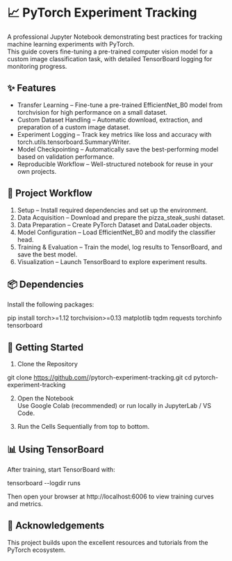 # 📈 PyTorch Experiment Tracking

A professional Jupyter Notebook demonstrating best practices for tracking machine learning experiments with PyTorch.  
This guide covers fine-tuning a pre-trained computer vision model for a custom image classification task, with detailed TensorBoard logging for monitoring progress.

## ✨ Features

- Transfer Learning – Fine-tune a pre-trained EfficientNet_B0 model from torchvision for high performance on a small dataset.
- Custom Dataset Handling – Automatic download, extraction, and preparation of a custom image dataset.
- Experiment Logging – Track key metrics like loss and accuracy with torch.utils.tensorboard.SummaryWriter.
- Model Checkpointing – Automatically save the best-performing model based on validation performance.
- Reproducible Workflow – Well-structured notebook for reuse in your own projects.

## 📁 Project Workflow

1. Setup – Install required dependencies and set up the environment.
2. Data Acquisition – Download and prepare the pizza_steak_sushi dataset.
3. Data Preparation – Create PyTorch Dataset and DataLoader objects.
4. Model Configuration – Load EfficientNet_B0 and modify the classifier head.
5. Training & Evaluation – Train the model, log results to TensorBoard, and save the best model.
6. Visualization – Launch TensorBoard to explore experiment results.

## 📦 Dependencies

Install the following packages:

pip install torch>=1.12 torchvision>=0.13 matplotlib tqdm requests torchinfo tensorboard

## 🚀 Getting Started

1. Clone the Repository

git clone https://github.com/<your-username>/pytorch-experiment-tracking.git
cd pytorch-experiment-tracking

2. Open the Notebook  
   Use Google Colab (recommended) or run locally in JupyterLab / VS Code.

3. Run the Cells Sequentially from top to bottom.

## 📊 Using TensorBoard

After training, start TensorBoard with:

tensorboard --logdir runs

Then open your browser at http://localhost:6006 to view training curves and metrics.

## 🙏 Acknowledgements

This project builds upon the excellent resources and tutorials from the PyTorch ecosystem.
